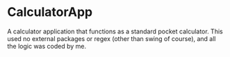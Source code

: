# CalculatorApp
A calculator application that functions as a standard pocket calculator. This used no external packages or regex (other than swing of course), and all the logic was coded by me. 
